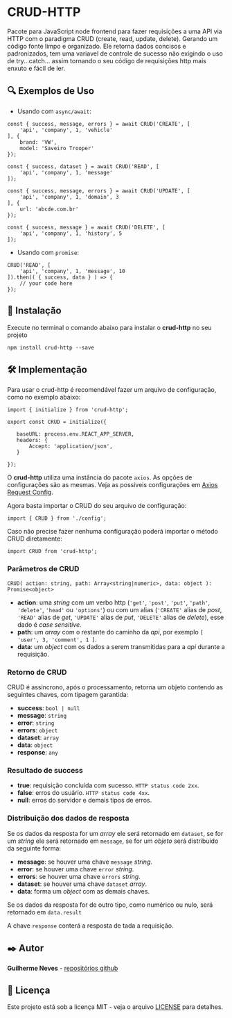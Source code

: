 # CRUD-HTTP

Pacote para JavaScript node frontend para fazer requisições a uma API via HTTP com o paradigma CRUD (create, read, update, delete). Gerando um código fonte limpo e organizado. Ele retorna dados concisos e padronizados, tem uma variavel de controle de sucesso não exigindo o uso de try...catch... assim tornando o seu código de requisições http mais enxuto e fácil de ler.

## 🔍 Exemplos de Uso

 - Usando com ```async/await```:

```
const { success, message, errors } = await CRUD('CREATE', [
    'api', 'company', 1, 'vehicle'
], {
    brand: 'VW',
    model: 'Saveiro Trooper'
});
```

```
const { success, dataset } = await CRUD('READ', [
    'api', 'company', 1, 'message'
]);
```

```
const { success, message, errors } = await CRUD('UPDATE', [
    'api', 'company', 1, 'domain', 3
], {
    url: 'abcde.com.br'
});
```

```
const { success, message } = await CRUD('DELETE', [
    'api', 'company', 1, 'history', 5
]);
```

 - Usando com ```promise```:

```
CRUD('READ', [
    'api', 'company', 1, 'message', 10
]).then(( { success, data } ) => {
    // your code here
});
```

## 🚀 Instalação

Execute no terminal o comando abaixo para instalar o **crud-http** no seu projeto

```
npm install crud-http --save
```

## 🛠️ Implementação

Para usar o crud-http é recomendável fazer um arquivo de configuração, como no exemplo abaixo:

 ```
import { initialize } from 'crud-http';

export const CRUD = initialize({

    baseURL: process.env.REACT_APP_SERVER,
    headers: {
        Accept: 'application/json',
    }

});
 ```

O **crud-http** utiliza uma instância do pacote ```axios```. As opções de configurações são as mesmas. Veja as possíveis configurações em [Axios Request Config](https://axios-http.com/docs/req_config).

Agora basta importar o CRUD do seu arquivo de configuração:
```
import { CRUD } from './config';
```

Caso não precise fazer nenhuma configuração poderá importar o método CRUD diretamente:

```
import CRUD from 'crud-http';
```

### Parâmetros de CRUD

```
CRUD( action: string, path: Array<string|numeric>, data: object ): Promise<object>
```

 - **action**: uma *string* com um verbo http (```'get'```, ```'post'```, ```'put'```, ```'path'```, ```'delete'```, ```'head'``` ou ```'options'```) ou com um alias (```'CREATE'``` alias de *post*, ```'READ'``` alias de *get*, ```'UPDATE'``` alias de *put*, ```'DELETE'``` alias de *delete*), esse dado é *case sensitive*.
 - **path**: um *array* com o restante do caminho da *api*, por exemplo ```[ 'user', 3, 'comment', 1 ]```.
 - **data**: um *object* com os dados a serem transmitidas para a *api* durante a requisição.

### Retorno de CRUD

CRUD é assincrono, após o processamento, retorna um objeto contendo as seguintes chaves, com tipagem garantida:

 - **success**: ```bool | null```
 - **message**: ```string```
 - **error**: ```string```
 - **errors**: ```object```
 - **dataset**: ```array```
 - **data**: ```object```
 - **response**: ```any```

### Resultado de **success**

 - **true**: requisição concluída com sucesso. ```HTTP status code 2xx```.
 - **false**: erros do usuário. ```HTTP status code 4xx```.
 - **null**: erros do servidor e demais tipos de erros.

### Distribuição dos dados de resposta

 Se os dados da resposta for um *array* ele será retornado em ```dataset```, se for um *string* ele será retornado em ```message```, se for um *objeto* será distribuído da seguinte forma:

 - **message**: se houver uma chave ```message``` *string*.
 - **error**: se houver uma chave ```error``` *string*.
 - **errors**: se houver uma chave ```errors``` *string*.
 - **dataset**: se houver uma chave ```dataset``` *array*.
 - **data**: forma um *object* com as demais chaves.
 
 Se os dados da resposta for de outro tipo, como numérico ou nulo, será retornado em ```data.result```

 A chave ```response``` conterá a resposta de tada a requisição.

## ✒️ Autor

  **Guilherme Neves** - [repositórios github](https://github.com/guilhermeasn/)

## 📄 Licença

Este projeto está sob a licença MIT - veja o arquivo [LICENSE](https://github.com/guilhermeasn/CRUD-HTTP/blob/master/LICENSE) para detalhes.
